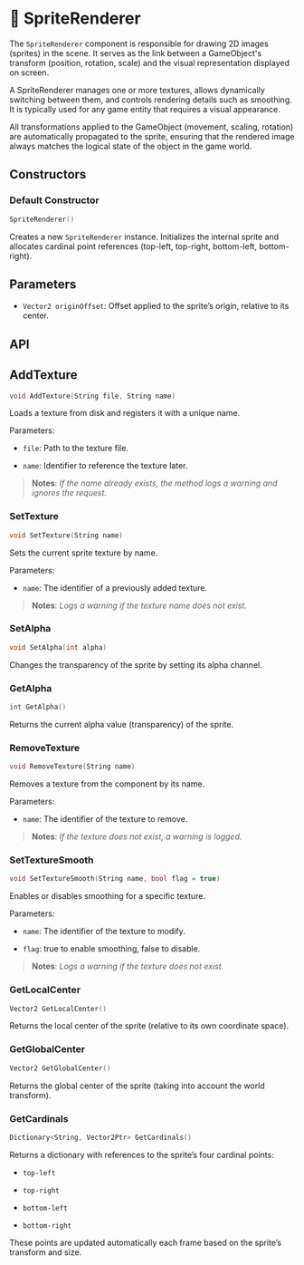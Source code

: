 # 🧩 SpriteRenderer

The ```SpriteRenderer``` component is responsible for drawing 2D images (sprites) in the scene. It serves as the link between a GameObject's transform (position, rotation, scale) and the visual representation displayed on screen.

A SpriteRenderer manages one or more textures, allows dynamically switching between them, and controls rendering details such as smoothing. It is typically used for any game entity that requires a visual appearance.

All transformations applied to the GameObject (movement, scaling, rotation) are automatically propagated to the sprite, ensuring that the rendered image always matches the logical state of the object in the game world.

## Constructors

### Default Constructor
```cpp
SpriteRenderer()
```
Creates a new ```SpriteRenderer``` instance. Initializes the internal sprite and allocates cardinal point references (top-left, top-right, bottom-left, bottom-right).

## Parameters

* ```Vector2 originOffset```: Offset applied to the sprite’s origin, relative to its center.

## API

## AddTexture
```cpp
void AddTexture(String file, String name)
```

Loads a texture from disk and registers it with a unique name.

Parameters:

* ```file```: Path to the texture file.

* ```name```: Identifier to reference the texture later.

> __Notes__: _If the name already exists, the method logs a warning and ignores the request._

### SetTexture
```cpp
void SetTexture(String name)
```
Sets the current sprite texture by name.

Parameters:

* ```name```: The identifier of a previously added texture.

>__Notes__: _Logs a warning if the texture name does not exist._

### SetAlpha
```cpp
void SetAlpha(int alpha)
```
Changes the transparency of the sprite by setting its alpha channel.

### GetAlpha
```cpp
int GetAlpha()
```
Returns the current alpha value (transparency) of the sprite.

### RemoveTexture
```cpp
void RemoveTexture(String name)
```

Removes a texture from the component by its name.

Parameters:

* ```name```: The identifier of the texture to remove.

> __Notes__: _If the texture does not exist, a warning is logged._

### SetTextureSmooth
```cpp
void SetTextureSmooth(String name, bool flag = true)
```

Enables or disables smoothing for a specific texture.

Parameters:

* ```name```: The identifier of the texture to modify.

* ```flag```: true to enable smoothing, false to disable.

> __Notes__: _Logs a warning if the texture does not exist._

### GetLocalCenter
```cpp
Vector2 GetLocalCenter()
```

Returns the local center of the sprite (relative to its own coordinate space).

### GetGlobalCenter
```cpp
Vector2 GetGlobalCenter()
```

Returns the global center of the sprite (taking into account the world transform).

### GetCardinals
```cpp
Dictionary<String, Vector2Ptr> GetCardinals()
```

Returns a dictionary with references to the sprite’s four cardinal points:

* ```top-left```

* ```top-right```

* ```bottom-left```

* ```bottom-right```

These points are updated automatically each frame based on the sprite’s transform and size.